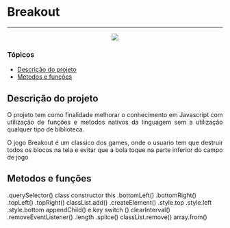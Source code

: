 <h1>Breakout</h1>

<hr>

<p align="center">
   <img src="http://img.shields.io/static/v1?label=STATUS&message=Em%20Desenvolvimento&color=RED&style=for-the-badge" #vitrinedev/>
</p>

### Tópicos

- [Descrição do projeto](#descrição-do-projeto)
- [Metodos e funções](#metodos-e-funçoes)

## Descrição do projeto

<p align="justify">
O projeto tem como finalidade melhorar o conhecimento em Javascript com utilização de funções e metodos nativos da linguagem sem a utilização qualquer tipo de biblioteca.</p>
<p align="justify">O jogo Breakout é um classico dos games, onde o usuario tem que destruir todos os blocos na tela e evitar que a bola toque na parte inferior do campo de jogo</p>

##

## Metodos e funções

.querySelector()
class
constructor
this
.bottomLeft()
.bottomRight()
.topLeft()
.topRight()
classList.add()
.createElement()
.style.top
.style.left
.style.bottom
appendChild()
e.key
switch ()
clearInterval()
.removeEventListener()
.length
.splice()
classList.remove()
array.from()

##

